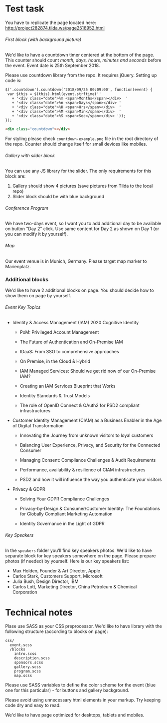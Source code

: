 # Test task

You have to replicate the page located here:
http://project282874.tilda.ws/page2516952.html



###### First block (with background picture)

We'd like to have a countdown timer centered at the bottom of the page.
This counter should count *month, days, hours, minutes and seconds* before the event. Event date is 25th September 2018.

Please use countdown library from the repo. It requires jQuery.
Setting up code is:

```JS
$('.countdown').countdown('2018/09/25 00:09:00', function(event) {
 var $this = $(this).html(event.strftime(''
   + '<div class="date">%m <span>Months</span></div>  '
   + '<div class="date">%n <span>Days</span></div> '
   + '<div class="date">%H <span>Hrs</span></div>  '
   + '<div class="date">%M <span>Min</span></div>  '
   + '<div class="date">%S <span>Sec</span></div> '));
});
```

```html
<div class="countdown"></div>
```

For styling please check `countdown-example.png` file in the root directory of the repo.
Counter should change itself for small devices like mobiles.

###### Gallery with slider block
You can use any JS library for the slider. The only requirements for this block are:

1. Gallery should show 4 pictures (save pictures from Tilda to the local repo)
2. Slider block should be with blue background

###### Conference Program
We have two-days event, so I want you to add additional day to be available on button "Day 2" click.
Use same content for Day 2 as shown on Day 1 (or you can modify it by yourself).

###### Map

Our event venue is in Munich, Germany. Please target map marker to Marienplatz.


### Additional blocks
We'd like to have 2 additional blocks on page. You should decide how to show them on page by yourself.

###### Event Key Topics
* Identity & Access Management (IAM) 2020 Cognitive Identity

  * PxM: Privileged Account Management

  * The Future of Authentication and On-Premise IAM

  * IDaaS: From SSO to comprehensive approaches

  * On Premise, in the Cloud & Hybrid

  * IAM Managed Services: Should we get rid now of our On-Premise IAM?

  * Creating an IAM Services Blueprint that Works

  * Identity Standards & Trust Models

  * The role of OpenID Connect & OAuth2 for PSD2 compliant infrastructures

* Customer Identity Management (CIAM) as a Business Enabler in the Age of Digital Transformation

  * Innovating the Journey from unknown visitors to loyal customers

  * Balancing User Experience, Privacy, and Security for the Connected Consumer

  * Managing Consent: Compliance Challenges & Audit Requirements

  * Performance, availability & resilience of CIAM infrastructures

  * PSD2 and how it will influence the way you authenticate your visitors

* Privacy & GDPR

  * Solving Your GDPR Compliance Challenges

  * Privacy-by-Design & Consumer/Customer Identity: The Foundations for Globally Compliant Marketing Automation

  * Identity Governance in the Light of GDPR


###### Key Speakers

In the `speakers` folder you'll find key speakers photos. We'd like to have separate block for key speakers somewhere on the page.
Please prepare photos (if needed) by yourself. Here is our key speakers list:

* Max Holden, Founder & Art Director, Apple
* Carlos Stark, Customers Support, Microsoft
* Julia Bush, Design Director, IBM
* Carlos Lott,  Marketing Director, China Petroleum & Chemical Corporation



# Technical notes

Plase use SASS as your CSS preprocessor. We'd like to have library with the following structure (according to blocks on page):
```
css/
  event.scss
  /blocks
    intro.scss
    description.scss
    sponsors.scss
    gallery.scss
    program.scss
    map.scss
```
Please use SASS variables to define the color scheme for the event (blue one for this particular) - for buttons and gallery background.

Please avoid using unnecessary html elements in your markup. Try keeping code dry and easy to read.

We'd like to have page optimized for desktops, tablets and mobiles.
